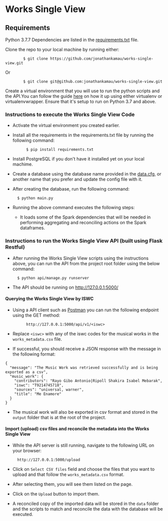 # Works Single View

## Requirements

Python 3.7.7
Dependencies are listed in the [requirements.txt](requirements.txt) file.

Clone the repo to your local machine by running either:

            $ git clone https://github.com/jonathankamau/works-single-view.git
Or

            $ git clone git@github.com:jonathankamau/works-single-view.git

Create a virtual environment that you will use to run the python scripts and the API.You can follow the guide [here](https://docs.python-guide.org/dev/virtualenvs/) on how it up using either virtualenv or virtualenvwrapper. Ensure that it's setup to run on Python 3.7 and above.


### Instructions to execute the Works Single View Code
- Activate the virtual environment you created earlier.
- Install all the requirements in the requirements.txt file by running the following command:

            $ pip install requirements.txt
- Install PostgreSQL if you don't have it installed yet on your local machime.
- Create a database using the database name provided in the [data.cfg](configs/data.cfg), or another name that you prefer and update the config file with it.
- After creating the database, run the following command:

        $ python main.py

- Running the above command executes the following steps:
    - It loads some of the Spark dependencies that will be needed in performing aggregating and reconciling actions on the Spark dataframes.

### Instructions to run the Works Single View API (built using Flask Restful)

- After running the Works Single View scripts using the instructions above, you can run the API from the project root folder using the below command:

        $ python api/manage.py runserver
- The API should be running on http://127.0.0.1:5000/

#### Querying the Works Single View by ISWC

- Using a API client such as [Postman](postman.com) you can run the following endpoint using the GET method:

            http://127.0.0.1:5000/api/v1/<iswc>

- Replace `<iswc>` with any of the iswc codes for the musical works in the `works_metadata.csv` file. 
- If successful, you should receive a JSON response with the message in the following format:

```
{
  "message": "The Music Work was retrieved successfully and is being exported as a csv",
  "music_work": {
    "contributors": "Rayo Gibo Antonio|Ripoll Shakira Isabel Mebarak",
    "iswc": "T9214745718",
    "sources": "universal, warner",
    "title": "Me Enamore"
  }
}
```
- The musical work will also be exported in csv format and stored in the `output` folder that is at the root of the project.

#### Import (upload) csv files and reconcile the metadata into the Works Single View

- While the API server is still running, navigate to the following URL on your browser:

        http://127.0.0.1:5000/upload

- Click on `Select CSV files` field and choose the files that you want to upload and that follow the `works_metadata.csv` format.
- After selecting them, you will see them listed on the page.
- Click on the `Upload` button to import them. 
- A reconciled copy of the imported data will be stored in the `data` folder and the scripts to match and reconcile the data with the database will be executed.
